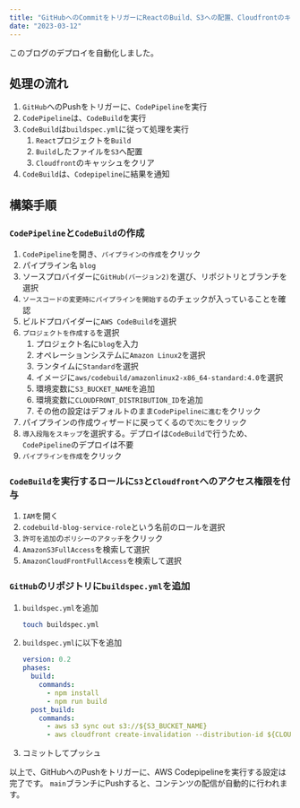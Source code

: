 ```yaml
---
title: "GitHubへのCommitをトリガーにReactのBuild、S3への配置、Cloudfrontのキャッシュクリアまでを自動化する"
date: "2023-03-12"
---
```


このブログのデプロイを自動化しました。

## 処理の流れ
1. `GitHub`へのPushをトリガーに、`CodePipeline`を実行
2. `CodePipeline`は、`CodeBuild`を実行
3. `CodeBuild`は`buildspec.yml`に従って処理を実行
   1. `React`プロジェクトを`Build`
   2. `Build`したファイルを`S3`へ配置
   3. `Cloudfront`のキャッシュをクリア
4. `CodeBuild`は、`Codepipeline`に結果を通知

## 構築手順
### `CodePipeline`と`CodeBuild`の作成
1. `CodePipeline`を開き、`パイプラインの作成`をクリック
2. パイプライン名 `blog`
3. ソースプロバイダーに`GitHub(バージョン2)`を選び、リポジトリとブランチを選択
4. `ソースコードの変更時にパイプラインを開始する`のチェックが入っていることを確認
5. ビルドプロバイダーに`AWS CodeBuild`を選択
6. `プロジェクトを作成する`を選択
   1. プロジェクト名に`blog`を入力
   2. オペレーションシステムに`Amazon Linux2`を選択
   3. ランタイムに`Standard`を選択
   4. イメージに`aws/codebuild/amazonlinux2-x86_64-standard:4.0`を選択
   5. 環境変数に`S3_BUCKET_NAME`を追加
   6. 環境変数に`CLOUDFRONT_DISTRIBUTION_ID`を追加
   7. その他の設定はデフォルトのまま`CodePipelineに進む`をクリック
7. パイプラインの作成ウィザードに戻ってくるので`次に`をクリック
8. `導入段階をスキップ`を選択する。デプロイは`CodeBuild`で行うため、`CodePipeline`のデプロイは不要
9. `パイプラインを作成`をクリック

### `CodeBuild`を実行するロールに`S3`と`Cloudfront`へのアクセス権限を付与
1. `IAM`を開く
2. `codebuild-blog-service-role`という名前のロールを選択
3. `許可を追加`の`ポリシーのアタッチ`をクリック
4. `AmazonS3FullAccess`を検索して選択
5. `AmazonCloudFrontFullAccess`を検索して選択

### `GitHub`のリポジトリに`buildspec.yml`を追加
1. `buildspec.yml`を追加
    ``` bash
    touch buildspec.yml
    ```
2. `buildspec.yml`に以下を追加
    ``` yaml
    version: 0.2
    phases:
      build:
        commands:
          - npm install
          - npm run build
      post_build:
        commands:
          - aws s3 sync out s3://${S3_BUCKET_NAME}
          - aws cloudfront create-invalidation --distribution-id ${CLOUDFRONT_DISTRIBUTION_ID} --paths '/*'
    ```
3. コミットしてプッシュ


以上で、GitHubへのPushをトリガーに、AWS Codepipelineを実行する設定は完了です。
`main`ブランチにPushすると、コンテンツの配信が自動的に行われます。